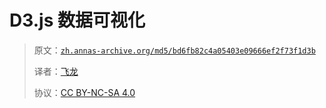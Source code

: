 # D3.js 数据可视化

> 原文：[`zh.annas-archive.org/md5/bd6fb82c4a05403e09666ef2f73f1d3b`](https://zh.annas-archive.org/md5/bd6fb82c4a05403e09666ef2f73f1d3b)
> 
> 译者：[飞龙](https://github.com/wizardforcel)
> 
> 协议：[CC BY-NC-SA 4.0](http://creativecommons.org/licenses/by-nc-sa/4.0/)